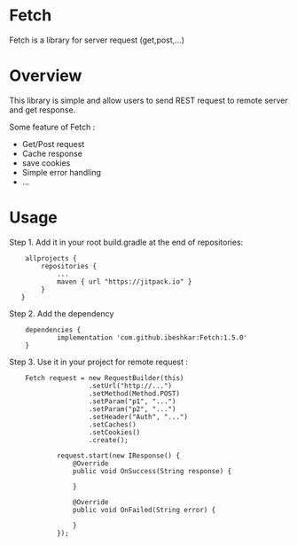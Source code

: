 # Fetch

Fetch is a library for server request (get,post,...)

# Overview

This library is simple and allow users to send REST
request to remote server and get response.

Some feature of Fetch :

* Get/Post request
* Cache response
* save cookies
* Simple error handling
* ...

# Usage

Step 1. Add it in your root build.gradle at the end of repositories:

```{
    allprojects {
        repositories {
            ...
            maven { url "https://jitpack.io" }
        }
   }
```

Step 2. Add the dependency

```{
    dependencies {
	        implementation 'com.github.ibeshkar:Fetch:1.5.0'
    }
```

Step 3. Use it in your project for remote request :

```{
    Fetch request = new RequestBuilder(this)
                    .setUrl("http://...")
                    .setMethod(Method.POST)
                    .setParam("p1", "...")
                    .setParam("p2", "...")
                    .setHeader("Auth", "...")
                    .setCaches()
                    .setCookies()
                    .create();

            request.start(new IResponse() {
                @Override
                public void OnSuccess(String response) {

                }

                @Override
                public void OnFailed(String error) {

                }
            });
```
